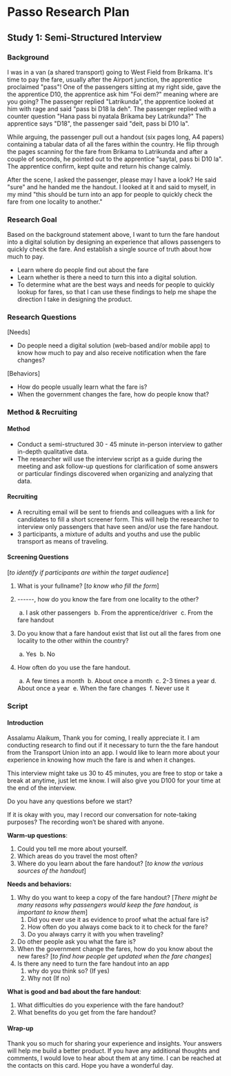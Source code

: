 # Passo Research Plan

## Study 1: Semi-Structured Interview

### Background

I was in a van (a shared transport) going to West Field from Brikama. It's time to pay the fare, usually after the Airport junction, the apprentice proclaimed "pass"! One of the passengers sitting at my right side, gave the the apprentice D10, the apprentice ask him "Foi dem?" meaning where are you going? The passenger replied "Latrikunda", the apprentice looked at him with rage and said "pass bi D18 la deh". The passenger replied with a counter question "Hana pass bi nyatala Brikama bey Latrikunda?" The apprentice says "D18", the passenger said "deit, pass bi D10 la". 

While arguing, the passenger pull out a handout (six pages long, A4 papers) containing a tabular data of all the fares within the country. He flip through the pages scanning for the fare from Brikama to Latrikunda and after a couple of seconds, he pointed out to the apprentice "saytal, pass bi D10 la". The apprentice confirm, kept quite and return his change calmly.

After the scene, I asked the passenger, please may I have a look? He said "sure" and he handed me the handout. I looked at it and said to myself, in my mind "this should be turn into an app for people to quickly check the fare from one locality to another."

### Research Goal

Based on the background statement above, I want to turn the fare handout into a digital solution by designing an experience that allows passengers to quickly check the fare. And establish a single source of truth about how much to pay. 

- Learn where do people find out about the fare
- Learn whether is there a need to turn this into a digital solution.
- To determine what are the best ways  and needs for people to quickly lookup for fares, so that I can use these findings to help me shape the direction I take in designing the product.

### Research Questions

[Needs]

- Do people need a digital solution (web-based and/or mobile app) to know how much to pay and also receive notification when the fare changes?

[Behaviors]

- How do people usually learn what the fare is?
- When the government changes the fare, how do people know that?

### Method & Recruiting

#### Method

- Conduct a semi-structured 30 - 45  minute in-person interview to gather in-depth qualitative data.
- The researcher will use the interview script as a guide during the meeting and ask follow-up questions for clarification of some answers or particular findings discovered when organizing and analyzing that data.

#### Recruiting

- A recruiting email will be sent to friends and colleagues with a link for candidates to fill a short screener form. This will help the researcher to interview only passengers that have seen and/or use the fare handout.
- 3 participants, a mixture of adults and youths and use the public transport as means of traveling.

#### Screening Questions

[*to identify if participants are within the target audience*]

1. What is your fullname? [*to know who fill the form*]

2. ------, how do you know the fare from one locality to the other?

   ​	a. I ask other passengers
   ​	b. From the apprentice/driver
   ​	c. From the fare handout
   
3. Do you know that a fare handout exist that list out all the fares from one locality to the other within the country?

   ​	a. Yes
   ​	b. No

4. How often do you use the fare handout.

   ​	a. A few times a month
   ​	b. About once a month
   ​	c. 2-3 times a year
   ​	d. About once a year
   ​	e. When the fare changes
   ​	f. Never use it


### Script

#### Introduction

Assalamu Alaikum, Thank you for coming, I really appreciate it. I am conducting research to find out if it necessary to turn the the fare handout from the Transport Union into an app. I would like to learn more about your experience in knowing how much the fare is and when it changes.

This interview might take us 30 to 45 minutes, you are free to stop or take a break at anytime, just let me know. I will also give you D100 for your time at the end of the interview.

Do you have any questions before we start?

If it is okay with you, may I record our conversation for note-taking purposes? The recording won’t be shared with anyone.

**Warm-up questions**:

1. Could you tell me more about yourself.
2. Which areas do you travel the most often?
3. Where do you learn about the fare handout? [*to know the various sources of the handout*]

**Needs and behaviors:** 

1. Why do you want to keep a copy of the fare handout? [*There might be many reasons why passengers would keep the fare handout, is important to know them*]
   1. Did you ever use it as evidence to proof what the actual fare is?
   2. How often do you always come back to it to check for the fare?
   3. Do you always carry it with you when traveling?
2. Do other people ask you what the fare is?
3. When the government change the fares, how do you know about the new fares? [*to find how people get updated when the fare changes*]
4. Is there any need to turn the fare handout into an app
   1. why do you think so? (If yes)
   2. Why not (If no)

**What is good and bad about the fare handout**: 

1. What difficulties do you experience with the fare handout?
2. What benefits do you get from the fare handout?

#### Wrap-up

Thank you so much for sharing your experience and insights. Your answers will help me build a better product. If you have any additional thoughts and comments, I would love to hear about them at any time. I can be reached at the contacts on this card. Hope you have a wonderful day.
